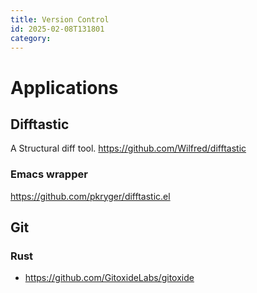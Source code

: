 ```yaml
---
title: Version Control
id: 2025-02-08T131801
category: 
---
```


# Applications

## Difftastic
A Structural diff tool.
https://github.com/Wilfred/difftastic

### Emacs wrapper
https://github.com/pkryger/difftastic.el

## Git
### Rust
- https://github.com/GitoxideLabs/gitoxide
